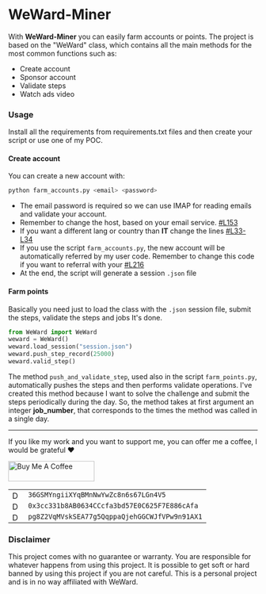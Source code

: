 # WeWard-Miner
With **WeWard-Miner** you can easily farm accounts or points. The project is based on the "WeWard" class, which contains all the main methods for the most common functions such as:
- Create account
- Sponsor account
- Validate steps
- Watch ads video

### Usage
Install all the requirements from requirements.txt files and then create your script or use one of my POC.

#### Create account

You can create a new account with:
```sh
python farm_accounts.py <email> <password>
```

- The email password is required so we can use IMAP for reading emails and validate your account.
- Remember to change the host, based on your email service. [#L153](https://github.com/Tkd-Alex/WeWard-Miner/blob/main/WeWard.py#L153)
- If you want a different lang or country than **IT** change the lines [#L33-L34](https://github.com/Tkd-Alex/WeWard-Miner/blob/main/WeWard.py#L33-L34)
- If you use the script `farm_accounts.py`, the new account will be automatically referred by my user code. Remember to change this code if you want to referral with your [#L216](https://github.com/Tkd-Alex/WeWard-Miner/blob/main/WeWard.py#L216)
- At the end, the script will generate a session `.json` file

#### Farm points
Basically you need just to load the class with the `.json` session file, submit the steps, validate the steps and jobs It's done.
```python
from WeWard import WeWard
weward = WeWard()
weward.load_session("session.json")
weward.push_step_record(25000)
weward.valid_step()
```

The method `push_and_validate_step`, used also in the script `farm_points.py`, automatically pushes the steps and then performs validate operations. I've created this method because I want to solve the challenge and submit the steps periodically during the day. So, the method takes at first argument an integer **job_number**, that corresponds to the times the method was called in a single day.

____

If you like my work and you want to support me, you can offer me a coffee, I would be grateful ❤️

<a href="https://www.buymeacoffee.com/tkdalex" target="_blank"><img src="https://cdn.buymeacoffee.com/buttons/lato-yellow.png" alt="Buy Me A Coffee" height="41" width="174"></a>

|                                                                                                                                                                                                                                                                                                           |                                               |
|-----------------------------------------------------------------------------------------------------------------------------------------------------------------------------------------------------------------------------------------------------------------------------------------------------------|-----------------------------------------------|
| <img src="https://dynamic-assets.coinbase.com/e785e0181f1a23a30d9476038d9be91e9f6c63959b538eabbc51a1abc8898940383291eede695c3b8dfaa1829a9b57f5a2d0a16b0523580346c6b8fab67af14b/asset_icons/b57ac673f06a4b0338a596817eb0a50ce16e2059f327dc117744449a47915cb2.png" alt="Donate BTC" height="16" width="16"> | `36GSMYngiiXYqBMnNwYwZc8n6s67LGn4V5`          |
| <img src="https://dynamic-assets.coinbase.com/dbb4b4983bde81309ddab83eb598358eb44375b930b94687ebe38bc22e52c3b2125258ffb8477a5ef22e33d6bd72e32a506c391caa13af64c00e46613c3e5806/asset_icons/4113b082d21cc5fab17fc8f2d19fb996165bcce635e6900f7fc2d57c4ef33ae9.png" alt="Donate ETH" height="16" width="16"> | `0x3cc331b8AB0634CCcfa3bd57E0C625F7E886cAfa`  |
| <img src="https://dynamic-assets.coinbase.com/d2ba1ad058b9b0eb4de5f0ccbf0e4aecb8d73d3a183dbaeabbec2b6fd77b0a636598e08467a05da7e69f39c65693f627edf7414145ee6c61e01efc831652ca0f/asset_icons/8733712db93f857c04b7c58fb35eafb3be360a183966a1e57a6e22ee5f78c96d.png" alt="Donate SOL" height="16" width="16"> | `pg8Z2VqMVskSEA77g5QqppaQjehGGCWJfVPw9n91AX1` |

### Disclaimer
This project comes with no guarantee or warranty. You are responsible for whatever happens from using this project. It is possible to get soft or hard banned by using this project if you are not careful. This is a personal project and is in no way affiliated with WeWard.
